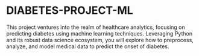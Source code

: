 # DIABETES-PROJECT-ML
This project ventures into the realm of healthcare analytics, focusing on predicting diabetes using machine learning techniques. Leveraging Python and its robust data science ecosystem, you will explore how to preprocess, analyze, and model medical data to predict the onset of diabetes.
